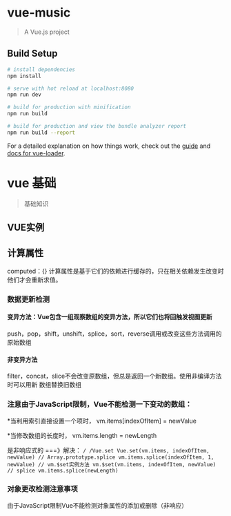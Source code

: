 # vue-music

> A Vue.js project

## Build Setup

``` bash
# install dependencies
npm install

# serve with hot reload at localhost:8080
npm run dev

# build for production with minification
npm run build

# build for production and view the bundle analyzer report
npm run build --report
```

For a detailed explanation on how things work, check out the [guide](http://vuejs-templates.github.io/webpack/) and [docs for vue-loader](http://vuejs.github.io/vue-loader).


# vue 基础
  
> 基础知识

## VUE实例

## 计算属性

  computed：{}
  计算属性是基于它们的依赖进行缓存的，只在相关依赖发生改变时他们才会重新求值。

### 数据更新检测

#### 变异方法：Vue包含一组观察数组的变异方法，所以它们也将回触发视图更新

push，pop，shift，unshift，splice，sort，reverse调用或改变这些方法调用的原始数组

#### 非变异方法

filter，concat，slice不会改变原数组，但总是返回一个新数组。使用非编译方法时可以用新	数组替换旧数组

### 注意由于JavaScript限制，Vue不能检测一下变动的数组：

  *当利用索引直接设置一个项时， vm.items[indexOfItem] = newValue

  *当修改数组的长度时， vm.items.length = newLength

是非响应式的
===》解决：
`
/ /Vue.set
Vue.set(vm.items, indexOfItem, newValue)
// Array.prototype.splice
vm.items.splice(indexOfItem, 1, newValue)
// vm.$set实例方法
vm.$set(vm.items, indexOfItem, newValue)
// splice
vm.items.splice(newLength)
`


### 对象更改检测注意事项

由于JavaScript限制Vue不能检测对象属性的添加或删除（非响应）


